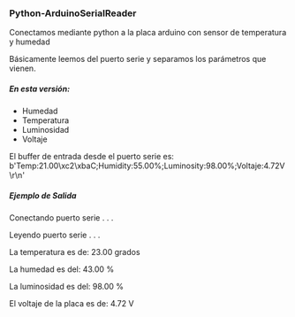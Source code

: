 ### Python-ArduinoSerialReader
Conectamos mediante python a la placa arduino con sensor de temperatura y humedad

Básicamente leemos del puerto serie y separamos los parámetros que vienen.

##### En esta versión:
* Humedad
* Temperatura
* Luminosidad
* Voltaje

El buffer de entrada desde el puerto serie es:
b'Temp:21.00\xc2\xbaC;Humidity:55.00%;Luminosity:98.00%;Voltaje:4.72V\r\n'

##### Ejemplo de Salida
Conectando puerto serie . . .

Leyendo puerto serie . . .

 
La temperatura es de: 23.00 grados

La humedad es del: 43.00 %

La luminosidad es del: 98.00 %

El voltaje de la placa es de: 4.72 V
